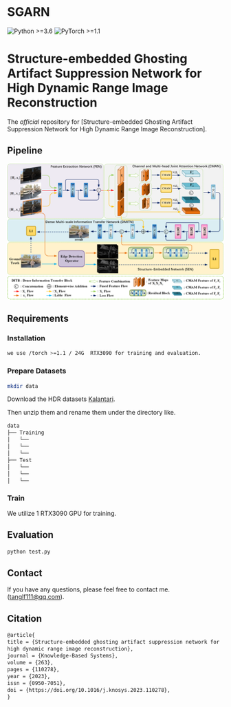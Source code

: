 # SGARN
![Python >=3.6](https://img.shields.io/badge/Python->=3.6-yellow.svg)
![PyTorch >=1.1](https://img.shields.io/badge/PyTorch->=1.1-blue.svg)

# Structure-embedded Ghosting Artifact Suppression Network for High Dynamic Range Image Reconstruction

The *official* repository for  [Structure-embedded Ghosting Artifact Suppression Network for High Dynamic Range Image Reconstruction].

## Pipeline

![framework](/fig/framework.png)

## Requirements

### Installation

```bash
we use /torch >=1.1 / 24G  RTX3090 for training and evaluation.

```

### Prepare Datasets

```bash
mkdir data
```

Download the HDR datasets [Kalantari](https://cseweb.ucsd.edu/~viscomp/projects/SIG17HDR/).

Then unzip them and rename them under the directory like.

```
data
├── Training
│   └── 
│   └── 
│   └── 
├── Test
│   └── 
│   └── 
│   └── 
```

### Train
We utilize 1 RTX3090 GPU for training.



## Evaluation

```bash
python test.py
```

## Contact

If you have any questions, please feel free to contact me.(tanglf111@qq.com).


## Citation
```text
@article{
title = {Structure-embedded ghosting artifact suppression network for high dynamic range image reconstruction},
journal = {Knowledge-Based Systems},
volume = {263},
pages = {110278},
year = {2023},
issn = {0950-7051},
doi = {https://doi.org/10.1016/j.knosys.2023.110278},
}
```
